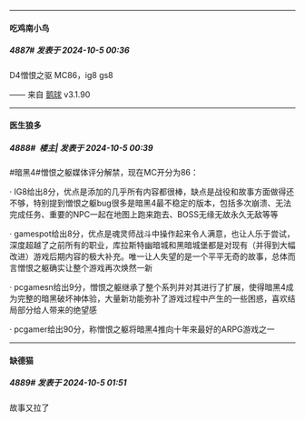 ﻿
*****

####  吃鸡南小鸟  
##### 4887#       发表于 2024-10-5 00:36

D4憎恨之驱 MC86，ig8 gs8

—— 来自 [鹅球](https://www.pgyer.com/GcUxKd4w) v3.1.90

*****

####  医生狼多  
##### 4888#         楼主| 发表于 2024-10-5 00:39

#暗黑4#憎恨之躯媒体评分解禁，现在MC开分为86：

· IG8给出8分，优点是添加的几乎所有内容都很棒，缺点是战役和故事方面做得还不够，特别提到憎恨之躯bug很多是暗黑4最不稳定的版本，包括多次崩溃、无法完成任务、重要的NPC一起在地图上跑来跑去、BOSS无缘无故永久无敌等等

· gamespot给出8分，优点是魂灵师战斗中操作起来令人满意，也让人乐于尝试，深度超越了之前所有的职业，库拉斯特幽暗城和黑暗城堡都是对现有（并得到大幅改进）游戏后期内容的极大补充。唯一让人失望的是一个平平无奇的故事，总体而言憎恨之躯确实让整个游戏再次焕然一新

· pcgamesn给出9分，憎恨之躯继承了整个系列并对其进行了扩展，使得暗黑4成为完整的暗黑破坏神体验，大量新功能弥补了游戏过程中产生的一些困惑，喜欢结局部分给人带来的绝望感

· pcgamer给出90分，称憎恨之躯将暗黑4推向十年来最好的ARPG游戏之一


*****

####  缺德猫  
##### 4889#       发表于 2024-10-5 01:51

故事又拉了


